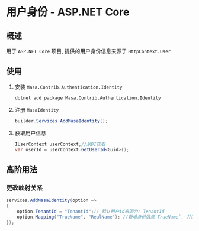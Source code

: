 # 用户身份 - ASP.NET Core

## 概述

用于 `ASP.NET Core` 项目, 提供的用户身份信息来源于 `HttpContext.User`

## 使用

1. 安装 `Masa.Contrib.Authentication.Identity`

   ```shell 终端
   dotnet add package Masa.Contrib.Authentication.Identity
   ```

2. 注册 `MasaIdentity`

   ```csharp Program.cs
   builder.Services.AddMasaIdentity();
   ```

3. 获取用户信息

   ```csharp
   IUserContext userContext;//从DI获取
   var userId = userContext.GetUserId<Guid>();
   ```

## 高阶用法

### 更改映射关系

```csharp
services.AddMasaIdentity(option =>
{
    option.TenantId = "TenantId";// 默认租户id来源为: TenantId
    option.Mapping("TrueName", "RealName"); //新增身份信息`TrueName`, 并设置信息原来为: `RealName`
});
```